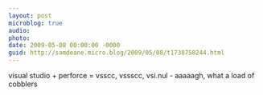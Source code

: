 ```yaml
---
layout: post
microblog: true
audio: 
photo: 
date: 2009-05-08 00:00:00 -0000
guid: http://samdeane.micro.blog/2009/05/08/t1738758244.html
---
```

visual studio + perforce = vsscc, vssscc, vsi.nul - aaaaagh, what a load of cobblers
